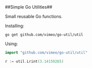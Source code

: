 ##Simple Go Utilities##

Small reusable Go functions.

Installing:
```
go get github.com/vimeo/go-util/util
```

Using:
```go
import "github.com/vimeo/go-util/util"

r := util.Lrint(3.14159265)
```
